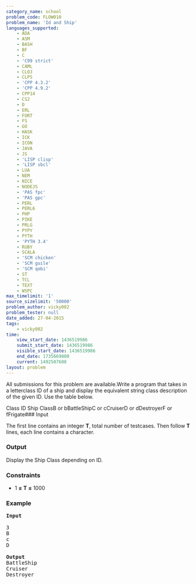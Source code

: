 ```yaml
---
category_name: school
problem_code: FLOW010
problem_name: 'Id and Ship'
languages_supported:
    - ADA
    - ASM
    - BASH
    - BF
    - C
    - 'C99 strict'
    - CAML
    - CLOJ
    - CLPS
    - 'CPP 4.3.2'
    - 'CPP 4.9.2'
    - CPP14
    - CS2
    - D
    - ERL
    - FORT
    - FS
    - GO
    - HASK
    - ICK
    - ICON
    - JAVA
    - JS
    - 'LISP clisp'
    - 'LISP sbcl'
    - LUA
    - NEM
    - NICE
    - NODEJS
    - 'PAS fpc'
    - 'PAS gpc'
    - PERL
    - PERL6
    - PHP
    - PIKE
    - PRLG
    - PYPY
    - PYTH
    - 'PYTH 3.4'
    - RUBY
    - SCALA
    - 'SCM chicken'
    - 'SCM guile'
    - 'SCM qobi'
    - ST
    - TCL
    - TEXT
    - WSPC
max_timelimit: '1'
source_sizelimit: '50000'
problem_author: vicky002
problem_tester: null
date_added: 27-04-2015
tags:
    - vicky002
time:
    view_start_date: 1436519986
    submit_start_date: 1436519986
    visible_start_date: 1436519986
    end_date: 1735669800
    current: 1492507608
layout: problem
---
```

All submissions for this problem are available.Write a program that takes in a letterclass ID of a ship and display the equivalent string class description of the given ID. Use the table below.

Class ID Ship ClassB or bBattleShipC or cCruiserD or dDestroyerF or fFrigate### Input

The first line contains an integer **T**, total number of testcases. Then follow **T** lines, each line contains a character.

### Output

Display the Ship Class depending on ID.

### Constraints

- 1 **≤** **T** **≤** 1000

### Example

<pre>
<b>Input</b>

3 
B
c
D

<b>Output</b>
BattleShip
Cruiser
Destroyer

</pre>